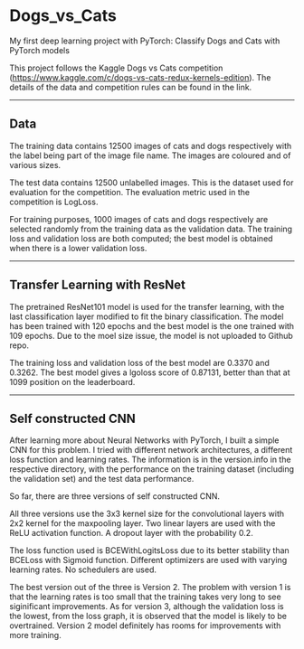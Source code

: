 # Dogs_vs_Cats
My first deep learning project with PyTorch: Classify Dogs and Cats with PyTorch models

This project follows the Kaggle Dogs vs Cats competition (https://www.kaggle.com/c/dogs-vs-cats-redux-kernels-edition). The details of the data and competition rules can be found in the link. 

<hr>
<h2>Data</h2>
The training data contains 12500 images of cats and dogs respectively with the label being part of the image file name. The images are coloured and of various sizes.

The test data contains 12500 unlabelled images. This is the dataset used for evaluation for the competition. The evaluation metric used in the competition is LogLoss.

For training purposes, 1000 images of cats and dogs respectively are selected randomly from the training data as the validation data. The training loss and validation loss are both computed; the best model is obtained when there is a lower validation loss. 

<hr>
<h2>Transfer Learning with ResNet</h2>

The pretrained ResNet101 model is used for the transfer learning, with the last classification layer modified to fit the binary classification.
The model has been trained with 120 epochs and the best model is the one trained with 109 epochs. Due to the moel size issue, the model is not uploaded to Github repo.

The training loss and validation loss of the best model are 0.3370 and 0.3262. The best model gives a lgoloss score of 0.87131, better than that at 1099 position on the leaderboard.

<hr>
<h2>Self constructed CNN</h2>

After learning more about Neural Networks with PyTorch, I built a simple CNN for this problem. I tried with different network architectures, a different loss function and learning rates. The information is in the version.info in the respective directory, with the performance on the training dataset (including the validation set) and the test data performance. 

So far, there are three versions of self constructed CNN. 

All three versions use the 3x3 kernel size for the convolutional layers with 2x2 kernel for the maxpooling layer. Two linear layers are used with the ReLU activation function. A dropout layer with the probability 0.2. 

The loss function used is BCEWithLogitsLoss due to its better stability than BCELoss with Sigmoid function. Different optimizers are used with varying learning rates. No schedulers are used.

The best version out of the three is Version 2. The problem with version 1 is that the learning rates is too small that the training takes very long to see siginificant improvements. As for version 3, although the validation loss is the lowest, from the loss graph, it is observed that the model is likely to be overtrained. Version 2 model definitely has rooms for improvements with more training.


    
